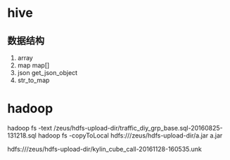 [hive-udf]:https://cwiki.apache.org/confluence/display/Hive/LanguageManual+UDF
[hive]:http://hive.apache.org/
[hadoop]:http://hadoop.apache.org/docs/current/
[elastic]:https://www.elastic.co/
[saiku]:http://www.meteorite.bi/products/saiku
[kylin]:http://kylin.apache.org/cn/

# hive
## 数据结构
1. array
2. map  map[]
3. json get_json_object
4. str_to_map

[udf]:https://cwiki.apache.org/confluence/display/Hive/LanguageManual+UDF






# hadoop
hadoop fs -text /zeus/hdfs-upload-dir/traffic_diy_grp_base.sql-20160825-131218.sql
hadoop fs -copyToLocal hdfs:///zeus/hdfs-upload-dir/a.jar a.jar

hdfs:///zeus/hdfs-upload-dir/kylin_cube_call-20161128-160535.unk


